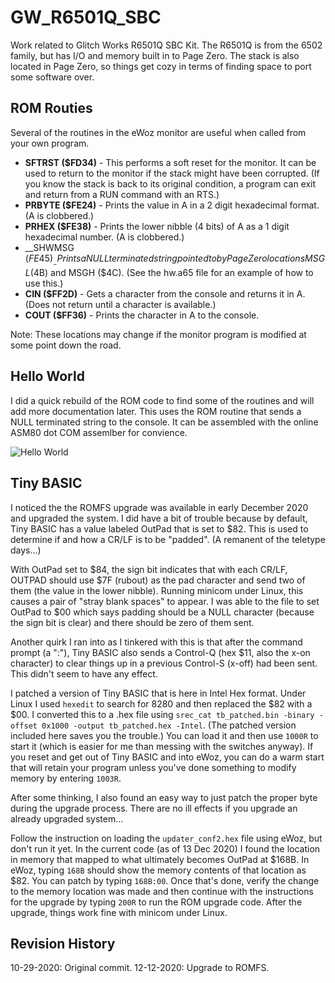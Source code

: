 # GW_R6501Q_SBC
Work related to Glitch Works R6501Q SBC Kit. The R6501Q is from the 6502 family, but has I/O and memory built in to Page Zero. The stack is also located in Page Zero, so things get cozy in terms of finding space to port some software over.

## ROM Routies
Several of the routines in the eWoz monitor are useful when called from your own program.

* __SFTRST ($FD34)__ - This performs a soft reset for the monitor. It can be used to return to the monitor if the stack might have been corrupted. (If you know the stack is back to its original condition, a program can exit and return from a RUN command with an RTS.)
* __PRBYTE ($FE24)__ - Prints the value in A in a 2 digit hexadecimal format. (A is clobbered.)
* __PRHEX ($FE38)__ - Prints the lower nibble (4 bits) of A as a 1 digit hexadecimal number. (A is clobbered.)
* __SHWMSG ($FE45)__ - Prints a NULL terminated string pointed to by Page Zero locations MSGL ($4B) and MSGH ($4C). (See the hw.a65 file for an example of how to use this.)
* __CIN ($FF2D)__ - Gets a character from the console and returns it in A. (Does not return until a character is available.)
* __COUT ($FF36)__ - Prints the character in A to the console.

Note: These locations may change if the monitor program is modified at some point down the road.

## Hello World
I did a quick rebuild of the ROM code to find some of the routines and will add more documentation later. This uses the ROM routine that sends a NULL terminated string to the console. It can be assembled with the online ASM80 dot COM assemlber for convience.

![Hello World](https://github.com/w4jbm/GW_R6501Q_SBC/raw/main/hw_25Oct2020.png)


## Tiny BASIC

I noticed the the ROMFS upgrade was available in early December 2020 and upgraded the system. I did have a bit of trouble because by default, Tiny BASIC has a value labeled OutPad that is set to $82. This is used to determine if and how a CR/LF is to be "padded". (A remanent of the teletype days...)

With OutPad set to $84, the sign bit indicates that with each CR/LF, OUTPAD should use $7F (rubout) as the pad character and send two of them (the value in the lower nibble). Running minicom under Linux, this causes a pair of "stray blank spaces" to appear. I was able to the file to set OutPad to $00 which says padding should be a NULL character (because the sign bit is clear) and there should be zero of them sent.

Another quirk I ran into as I tinkered with this is that after the command prompt (a ":"), Tiny BASIC also sends a Control-Q (hex $11, also the x-on character) to clear things up in a previous Control-S (x-off) had been sent. This didn't seem to have any effect.

I patched a version of Tiny BASIC that is here in Intel Hex format. Under Linux I used `hexedit` to search for 8280 and then replaced the $82 with a $00. I converted this to a .hex file using `srec_cat tb_patched.bin -binary -offset 0x1000 -output tb_patched.hex -Intel`. (The patched version included here saves you the trouble.) You can load it and then use `1000R` to start it (which is easier for me than messing with the switches anyway). If you reset and get out of Tiny BASIC and into eWoz, you can do a warm start that will retain your program unless you've done something to modify memory by entering `1003R`.

After some thinking, I also found an easy way to just patch the proper byte during the upgrade process. There are no ill effects if you upgrade an already upgraded system...

Follow the instruction on loading the `updater_conf2.hex` file using eWoz, but don't run it yet. In the current code (as of 13 Dec 2020) I found the location in memory that mapped to what ultimately becomes OutPad at $168B. In eWoz, typing `168B` should show the memory contents of that location as $82. You can patch by typing `168B:00`. Once that's done, verify the change to the memory location was made and then continue with the instructions for the upgrade by typing `200R` to run the ROM upgrade code. After the upgrade, things work fine with minicom under Linux.


## Revision History
10-29-2020: Original commit.
12-12-2020: Upgrade to ROMFS.
